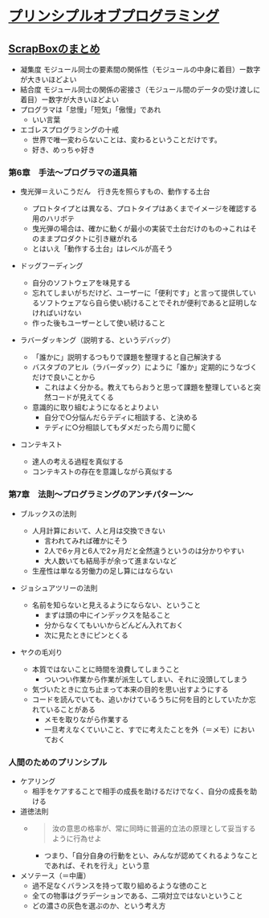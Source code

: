 # [プリンシプルオブプログラミング](https://www.amazon.co.jp/%E3%83%97%E3%83%AA%E3%83%B3%E3%82%B7%E3%83%97%E3%83%AB-%E3%82%AA%E3%83%96-%E3%83%97%E3%83%AD%E3%82%B0%E3%83%A9%E3%83%9F%E3%83%B3%E3%82%B0-3%E5%B9%B4%E7%9B%AE%E3%81%BE%E3%81%A7%E3%81%AB%E8%BA%AB%E3%81%AB%E3%81%A4%E3%81%91%E3%81%9F%E3%81%84-%E4%B8%80%E7%94%9F%E5%BD%B9%E7%AB%8B%E3%81%A4101%E3%81%AE%E5%8E%9F%E7%90%86%E5%8E%9F%E5%89%87-ebook/dp/B071V7MY82)

## [ScrapBoxのまとめ](https://scrapbox.io/moch/%E3%83%97%E3%83%AA%E3%83%B3%E3%82%B7%E3%83%97%E3%83%AB_%E3%82%AA%E3%83%96_%E3%83%97%E3%83%AD%E3%82%B0%E3%83%A9%E3%83%9F%E3%83%B3%E3%82%B0_3%E5%B9%B4%E7%9B%AE%E3%81%BE%E3%81%A7%E3%81%AB%E8%BA%AB%E3%81%AB%E3%81%A4%E3%81%91%E3%81%9F%E3%81%84_%E4%B8%80%E7%94%9F%E5%BD%B9%E7%AB%8B%E3%81%A4101%E3%81%AE%E5%8E%9F%E7%90%86%E5%8E%9F%E5%89%87)

- 凝集度 モジュール同士の要素間の関係性（モジュールの中身に着目）ー数字が大きいほどよい
- 結合度 モジュール同士の関係の密接さ（モジュール間のデータの受け渡しに着目）ー数字が大きいほどよい
- プログラマは「怠慢」「短気」「傲慢」であれ
  - いい言葉
- エゴレスプログラミングの十戒
  - 世界で唯一変わらないことは、変わるということだけです。
  - 好き、めっちゃ好き

### 第6章　手法〜プログラマの道具箱

- 曳光弾＝えいこうだん　行き先を照らすもの、動作する土台
  - プロトタイプとは異なる、プロトタイプはあくまでイメージを確認する用のハリボテ
  - 曳光弾の場合は、確かに動くが最小の実装で土台だけのもの→これはそのままプロダクトに引き継がれる
  - とはいえ「動作する土台」はレベルが高そう

- ドッグフーディング
  - 自分のソフトウェアを味見する
  - 忘れてしまいがちだけど、ユーザーに「便利です」と言って提供しているソフトウェアなら自ら使い続けることでそれが便利であると証明しなければいけない
  - 作った後もユーザーとして使い続けること

- ラバーダッキング（説明する、というデバッグ）
  - 「誰かに」説明するつもりで課題を整理すると自己解決する
  - バスタブのアヒル（ラバーダック）にように「誰か」定期的にうなづくだけで良いことから
    - これはよく分かる。教えてもらおうと思って課題を整理していると突然コードが見えてくる
  - 意識的に取り組むようになるとよりよい
    - 自分で○分悩んだらテディに相談する、と決める
    - テディに○分相談してもダメだったら周りに聞く

- コンテキスト
  - 達人の考える過程を真似する
  - コンテキストの存在を意識しながら真似する

### 第7章　法則〜プログラミングのアンチパターン〜

- ブルックスの法則
  - 人月計算において、人と月は交換できない
    - 言われてみれば確かにそう
    - 2人で6ヶ月と6人で2ヶ月だと全然違うというのは分かりやすい
    - 大人数いても結局手が余って進まないなど
  - 生産性は単なる労働力の足し算にはならない

- ジョシュアツリーの法則
  - 名前を知らないと見えるようにならない、ということ
    - まずは頭の中にインデックスを貼ること
    - 分からなくてもいいからどんどん入れておく
    - 次に見たときにピンとくる

- ヤクの毛刈り
  - 本質ではないことに時間を浪費してしまうこと
    - ついつい作業から作業が派生してしまい、それに没頭してしまう
  - 気づいたときに立ち止まって本来の目的を思い出すようにする
  - コードを読んでいても、追いかけているうちに何を目的としていたか忘れていることがある
    - メモを取りながら作業する
    - 一旦考えなくていいこと、すでに考えたことを外（＝メモ）においておく

### 人間のためのプリンシプル

- ケアリング
  - 相手をケアすることで相手の成長を助けるだけでなく、自分の成長を助ける
- 道徳法則
  - >汝の意思の格率が、常に同時に普遍的立法の原理として妥当するように行為せよ
    - つまり、「自分自身の行動をとい、みんなが認めてくれるようなことであれば、それを行え」という意
- メソテース（＝中庸）
  - 過不足なくバランスを持って取り組めるような徳のこと
  - 全ての物事はグラデーションである、二項対立ではないということ
  - どの濃さの灰色を選ぶのか、という考え方
